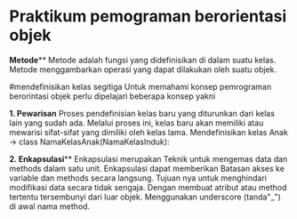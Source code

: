 # Praktikum pemograman berorientasi objek
**Metode****
Metode adalah fungsi yang didefinisikan di dalam suatu kelas. Metode menggambarkan operasi yang dapat dilakukan oleh suatu objek.

#mendefinisikan kelas segitiga Untuk memahami konsep pemrograman berorintasi objek perlu dipelajari beberapa konsep yakni

**1. Pewarisan**
Proses pendefinisian kelas baru yang diturunkan dari kelas lain yang sudah ada. Melalui proses ini, kelas baru akan memiliki atau mewarisi sifat-sifat yang dimiliki oleh kelas lama. Mendefinisikan kelas Anak -> class NamaKelasAnak(NamaKelasInduk):

**2. Enkapsulasi****
Enkapsulasi merupakan Teknik untuk mengemas data dan methods dalam satu unit. Enkapsulasi dapat memberikan Batasan akses ke variable dan methods secara langsung. Tujuan nya untuk menghindari modifikasi data secara tidak sengaja. Dengan membuat atribut atau method tertentu tersembunyi dari luar objek. Menggunakan underscore (tanda"_") di awal nama method.
